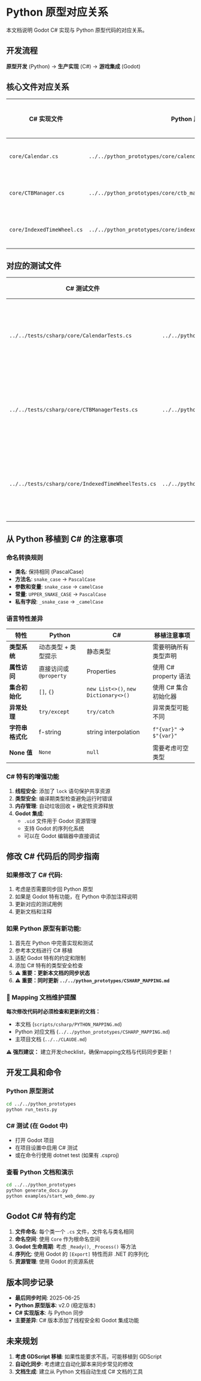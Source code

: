 # Python 原型对应关系

本文档说明 Godot C# 实现与 Python 原型代码的对应关系。

## 开发流程

**原型开发** (Python) → **生产实现** (C#) → **游戏集成** (Godot)

## 核心文件对应关系

| C# 实现文件 | Python 原型文件 | Python 测试文件 | C# 测试文件 | 同步状态 |
|-------------|----------------|-----------------|-------------|----------|
| `core/Calendar.cs` | `../../python_prototypes/core/calendar/calendar.py` | `../../python_prototypes/tests/core/calendar/test_calendar.py` | `../../tests/csharp/core/CalendarTests.cs` | ✅ 已同步 |
| `core/CTBManager.cs` | `../../python_prototypes/core/ctb_manager/ctb_manager.py` | `../../python_prototypes/tests/core/ctb_manager/test_ctb_manager.py` | `../../tests/csharp/core/CTBManagerTests.cs` | ✅ 已同步 |
| `core/IndexedTimeWheel.cs` | `../../python_prototypes/core/indexed_time_wheel/indexed_time_wheel.py` | `../../python_prototypes/tests/core/indexed_time_wheel/test_indexed_time_wheel.py` | `../../tests/csharp/core/IndexedTimeWheelTests.cs` | ✅ 已同步 |

## 对应的测试文件

| C# 测试文件 | Python 测试文件 | 说明 |
|-------------|----------------|------|
| `../../tests/csharp/core/CalendarTests.cs` | `../../python_prototypes/tests/core/calendar/test_calendar.py` | 测试用例基本对应 |
| `../../tests/csharp/core/CTBManagerTests.cs` | `../../python_prototypes/tests/core/ctb_manager/test_ctb_manager.py` | 测试用例基本对应 |
| `../../tests/csharp/core/IndexedTimeWheelTests.cs` | `../../python_prototypes/tests/core/indexed_time_wheel/test_indexed_time_wheel.py` | 测试用例基本对应 |

## 从 Python 移植到 C# 的注意事项

### 命名转换规则
- **类名**: 保持相同 (PascalCase)
- **方法名**: `snake_case` → `PascalCase`
- **参数和变量**: `snake_case` → `camelCase`  
- **常量**: `UPPER_SNAKE_CASE` → `PascalCase`
- **私有字段**: `_snake_case` → `_camelCase`

### 语言特性差异

| 特性 | Python | C# | 移植注意事项 |
|------|--------|----|--------------| 
| **类型系统** | 动态类型 + 类型提示 | 静态类型 | 需要明确所有类型声明 |
| **属性访问** | 直接访问或 `@property` | Properties | 使用 C# property 语法 |
| **集合初始化** | `[]`, `{}` | `new List<>()`, `new Dictionary<>()` | 使用 C# 集合初始化器 |
| **异常处理** | `try/except` | `try/catch` | 异常类型可能不同 |
| **字符串格式化** | f-string | string interpolation | `f"{var}"` → `$"{var}"` |
| **None 值** | `None` | `null` | 需要考虑可空类型 |

### C# 特有的增强功能

1. **线程安全**: 添加了 `lock` 语句保护共享资源
2. **类型安全**: 编译期类型检查避免运行时错误
3. **内存管理**: 自动垃圾回收 + 确定性资源释放
4. **Godot 集成**: 
   - `.uid` 文件用于 Godot 资源管理
   - 支持 Godot 的序列化系统
   - 可以在 Godot 编辑器中直接调试

## 修改 C# 代码后的同步指南

### 如果修改了 C# 代码:
1. 考虑是否需要同步回 Python 原型
2. 如果是 Godot 特有功能，在 Python 中添加注释说明
3. 更新对应的测试用例
4. 更新文档和注释

### 如果 Python 原型有新功能:
1. 首先在 Python 中完善实现和测试
2. 参考本文档进行 C# 移植
3. 适配 Godot 特有的约定和限制
4. 添加 C# 特有的类型安全检查
5. **⚠️ 重要：更新本文档的同步状态**
6. **⚠️ 重要：同时更新 `../../python_prototypes/CSHARP_MAPPING.md`**

### 🔄 Mapping 文档维护提醒

**每次修改代码时必须检查和更新的文档：**
- 本文档 (`scripts/csharp/PYTHON_MAPPING.md`)
- Python 对应文档 (`../../python_prototypes/CSHARP_MAPPING.md`)
- 主项目文档 (`../../CLAUDE.md`)

**⚠️ 强烈建议：** 建立开发checklist，确保mapping文档与代码同步更新！

## 开发工具和命令

### Python 原型测试
```bash
cd ../../python_prototypes
python run_tests.py
```

### C# 测试 (在 Godot 中)
- 打开 Godot 项目
- 在项目设置中启用 C# 测试
- 或在命令行使用 dotnet test (如果有 .csproj)

### 查看 Python 文档和演示
```bash
cd ../../python_prototypes
python generate_docs.py
python examples/start_web_demo.py
```

## Godot C# 特有约定

1. **文件命名**: 每个类一个 `.cs` 文件，文件名与类名相同
2. **命名空间**: 使用 `Core` 作为根命名空间
3. **Godot 生命周期**: 考虑 `_Ready()`, `_Process()` 等方法
4. **序列化**: 使用 Godot 的 `[Export]` 特性而非 .NET 的序列化
5. **资源管理**: 使用 Godot 的资源系统

## 版本同步记录

- **最后同步时间**: 2025-06-25
- **Python 原型版本**: v2.0 (稳定版本)
- **C# 实现版本**: 与 Python 同步
- **主要差异**: C# 版本添加了线程安全和 Godot 集成功能

## 未来规划

1. **考虑 GDScript 移植**: 如果性能要求不高，可能移植到 GDScript
2. **自动化同步**: 考虑建立自动化脚本来同步常见的修改
3. **文档生成**: 建立从 Python 文档自动生成 C# 文档的工具